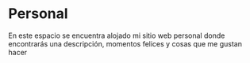 # Personal
En este espacio se encuentra alojado mi sitio web personal donde encontrarás una descripción, momentos felices y cosas que me gustan hacer
